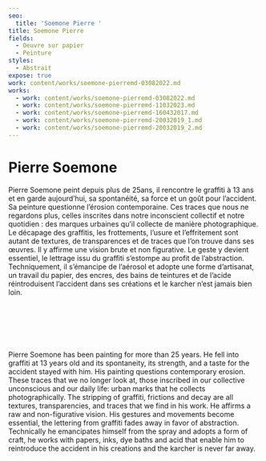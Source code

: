 ```yaml
---
seo:
  title: 'Soemone Pierre '
title: Soemone Pierre
fields:
  - Oeuvre sur papier
  - Peinture
styles:
  - Abstrait
expose: true
work: content/works/soemone-pierremd-03082022.md
works:
  - work: content/works/soemone-pierremd-03082022.md
  - work: content/works/soemone-pierremd-11032023.md
  - work: content/works/soemone-pierremd-160432017.md
  - work: content/works/soemone-pierremd-20032019_1.md
  - work: content/works/soemone-pierremd-20032019_2.md
---
```


# Pierre Soemone

Pierre Soemone peint depuis plus de 25ans, il rencontre le graffiti à 13 ans et en
garde aujourd’hui, sa spontanéité, sa force et un goût pour l’accident. Sa peinture
questionne l’érosion contemporaine. Ces traces que nous ne regardons plus,
celles inscrites dans notre inconscient collectif et notre quotidien : des
marques urbaines qu’il collecte de manière photographique. Le décapage des graffitis,
les frottements, l’usure et l’effritement sont autant de textures, de transparences
et de traces que l’on trouve dans ses œuvres. Il y affirme une vision brute et
non figurative. Le geste y devient essentiel, le lettrage issu du graffiti s’estompe
au profit de l’abstraction. Techniquement, il s’émancipe de l’aérosol et adopte
une forme d’artisanat, un travail du papier, des encres, des bains de teintures
et de l’acide réintroduisent l’accident dans ses créations et le karcher n’est
jamais bien loin.

 

 

 

Pierre Soemone has been painting for more than 25 years. He fell into graffiti at 13 years old
and its spontaneity, its strength, and a taste for the accident stayed with him.
His painting questions contemporary erosion. These traces that we no longer
look at, those inscribed in our collective unconscious and our daily life:
urban marks that he collects photographically. The stripping of graffiti,
frictions and decay are all textures, transparencies, and traces that we find
in his work. He affirms a raw and non-figurative vision.  His gestures and
movements become essential, the lettering from graffiti fades away in favor of abstraction.
Technically he emancipates himself from the spray and adopts a form of craft, he
works with papers, inks, dye baths and acid that enable him to reintroduce the
accident in his creations and the karcher is never far away.

 
